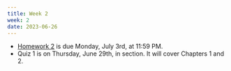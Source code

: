 ```yaml
---
title: Week 2
week: 2
date: 2023-06-26
---
```


- [Homework 2](http://prob140.datahub.berkeley.edu/hub/user-redirect/git-pull?repo=https://github.com/stat88/content-su23&branch=main&subPath=hw/Homework_02.ipynb) is due Monday, July 3rd, at 11:59 PM.
- Quiz 1 is on Thursday, June 29th, in section. It will cover Chapters 1 and 2.
